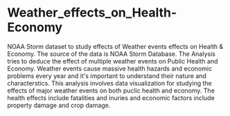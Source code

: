 # Weather_effects_on_Health-Economy
NOAA Storm dataset to study effects of Weather events effects on Health &amp; Economy.
The source of the data is NOAA Storm Database. The Analysis tries to deduce the effect of multiple weather events on Public Health and Economy. Weather events cause massive health hazards and economic problems every year and it's important to understand their nature and characterstics.
This analysis involves data visualization for studying the effects of major weather events on both puclic health and economy. The health effects include fatalities and inuries and economic factors include property damage and crop damage.
